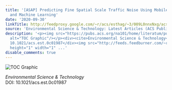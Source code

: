 ```yaml
---
title: '[ASAP] Predicting Fine Spatial Scale Traffic Noise Using Mobile Measurements
  and Machine Learning'
date: '2020-09-30'
linkTitle: http://feedproxy.google.com/~r/acs/esthag/~3/009L0nnxNxg/acs.est.0c01987
source: 'Environmental Science & Technology: Latest Articles (ACS Publications)'
description: '<p><img src="https://pubs.acs.org/na101/home/literatum/publisher/achs/journals/content/esthag/0/esthag.ahead-of-print/acs.est.0c01987/20200930/images/medium/es0c01987_0007.gif"
  alt="TOC Graphic"/></p><div><cite>Environmental Science & Technology</cite></div><div>DOI:
  10.1021/acs.est.0c01987</div><img src="http://feeds.feedburner.com/~r/acs/esthag/~4/009L0nnxNxg"
  height="1" width="1" ...'
disable_comments: true
---
```

<p><img src="https://pubs.acs.org/na101/home/literatum/publisher/achs/journals/content/esthag/0/esthag.ahead-of-print/acs.est.0c01987/20200930/images/medium/es0c01987_0007.gif" alt="TOC Graphic"/></p><div><cite>Environmental Science & Technology</cite></div><div>DOI: 10.1021/acs.est.0c01987</div><img src="http://feeds.feedburner.com/~r/acs/esthag/~4/009L0nnxNxg" height="1" width="1" ...